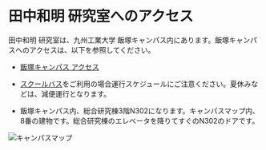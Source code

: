 
# 田中和明 研究室へのアクセス

田中和明 研究室は、九州工業大学 飯塚キャンパス内にあります。飯塚キャンパスへのアクセスは、以下を参照してください。

- [飯塚キャンパス アクセス](https://www.iizuka.kyutech.ac.jp/access)

- [スクールバス](https://www.iizuka.kyutech.ac.jp/campuslife/school-bus)をご利用の場合運行スケジュールにご注意ください。夏休みなどは、減便運行となります。

- 飯塚キャンパス内、総合研究棟3階N302になります。キャンパスマップ内、8番の建物です。総合研究棟のエレベータを降りてすぐのN302のドアです。

![キャンパスマップ](https://www.iizuka.kyutech.ac.jp/kit/wp-content/uploads/2022/04/CumpusMap-num-2022.jpg)

